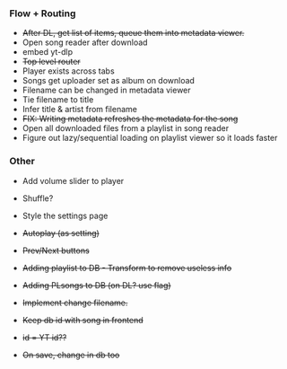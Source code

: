### Flow + Routing

- ~~After DL, get list of items, queue them into metadata viewer.~~
- Open song reader after download
- embed yt-dlp
- ~~Top level router~~
- Player exists across tabs
- Songs get uploader set as album on download
- Filename can be changed in metadata viewer
- Tie filename to title
- Infer title & artist from filename
- ~~FIX: Writing metadata refreshes the metadata for the song~~
- Open all downloaded files from a playlist in song reader
- Figure out lazy/sequential loading on playlist viewer so it loads faster

### Other

- Add volume slider to player
- Shuffle?
- Style the settings page

- ~~Autoplay (as setting)~~
- ~~Prev/Next buttons~~
- ~~Adding playlist to DB - Transform to remove useless info~~
- ~~Adding PLsongs to DB (on DL? use flag)~~
- ~~Implement change filename.~~
- ~~Keep db id with song in frontend~~
- ~~id = YT id??~~
- ~~On save, change in db too~~
